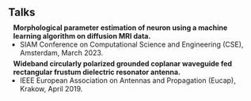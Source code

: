 <h1 id="talks"></h1>

<h2 style="margin: 60px 0px 10px;">Talks</h2>

<h4 style="margin:0 10px 0;">Morphological parameter estimation of neuron using a machine learning algorithm on diffusion MRI data.</h4>

<ul style="margin:0 0 5px;">
  <li>SIAM Conference on Computational Science and Engineering (CSE), Amsterdam, March 2023.</li>
</ul>

<h4 style="margin:0 10px 0;">Wideband circularly polarized grounded coplanar waveguide fed rectangular frustum dielectric resonator antenna.</h4>

<ul style="margin:0 0 5px;">
  <li>IEEE European Association on Antennas and Propagation (Eucap), Krakow, April 2019.</li>
</ul>
